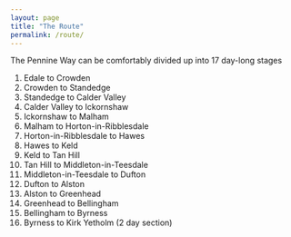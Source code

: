 ```yaml
---
layout: page
title: "The Route"
permalink: /route/
---
```

The Pennine Way can be comfortably divided up into 17 day-long stages

1. Edale to Crowden
1. Crowden to Standedge
1. Standedge to Calder Valley
1. Calder Valley to Ickornshaw
1. Ickornshaw to Malham
1. Malham to Horton-in-Ribblesdale
1. Horton-in-Ribblesdale to Hawes
1. Hawes to Keld
1. Keld to Tan Hill
1. Tan Hill to Middleton-in-Teesdale
1. Middleton-in-Teesdale to Dufton
1. Dufton to Alston
1. Alston to Greenhead
1. Greenhead to Bellingham
1. Bellingham to Byrness
1. Byrness to Kirk Yetholm (2 day section)
